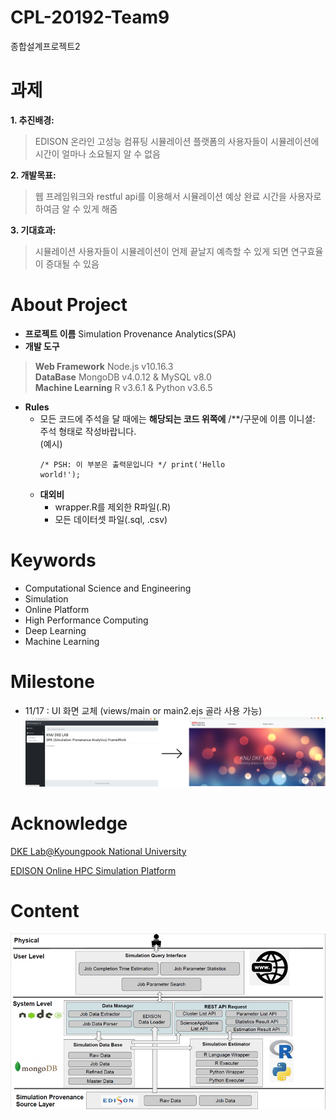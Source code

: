 # CPL-20192-Team9
종합설계프로젝트2

# 과제
**1. 추진배경:**
> EDISON 온라인 고성능 컴퓨팅 시뮬레이션 플랫폼의 사용자들이 시뮬레이션에 시간이 얼마나 소요될지 알 수 없음

**2. 개발목표:**
> 웹 프레임워크와 restful api를 이용해서 시뮬레이션 예상 완료 시간을 사용자로 하여금 알 수 있게 해줌

**3. 기대효과:**
> 시뮬레이션 사용자들이 시뮬레이션이 언제 끝날지 예측할 수 있게 되면 연구효율이 증대될 수 있음

# About Project
+ **프로젝트 이름** Simulation Provenance Analytics(SPA)
+ **개발 도구**
> **Web Framework** Node.js v10.16.3<br>
> **DataBase** MongoDB v4.0.12 & MySQL v8.0<br>
> **Machine Learning** R v3.6.1 & Python v3.6.5<br>
+ **Rules**
  + 모든 코드에 주석을 달 때에는 **해당되는 코드 위쪽에** /**/구문에 이름 이니셜: 주석 형태로 작성바랍니다.<br>
 (예시)<pre><code>/* PSH: 이 부분은 출력문입니다 */
 print('Hello world!');
 </code></pre>
  + **대외비**
    + wrapper.R를 제외한 R파일(.R)
    + 모든 데이터셋 파일(.sql, .csv)
# Keywords
+ Computational Science and Engineering
+ Simulation
+ Online Platform
+ High Performance Computing
+ Deep Learning
+ Machine Learning

# Milestone
+ 11/17 : UI 화면 교체 (views/main or main2.ejs 골라 사용 가능)
![Alt text](/docs/UI_Change.png "UI_Change")

# Acknowledge
[DKE Lab@Kyoungpook National University](https://sites.google.com/view/dkelab)

[EDISON Online HPC Simulation Platform](https://www.edison.re.kr/)

# Content
![Alt text](/docs/diagram.png "Diagram")
